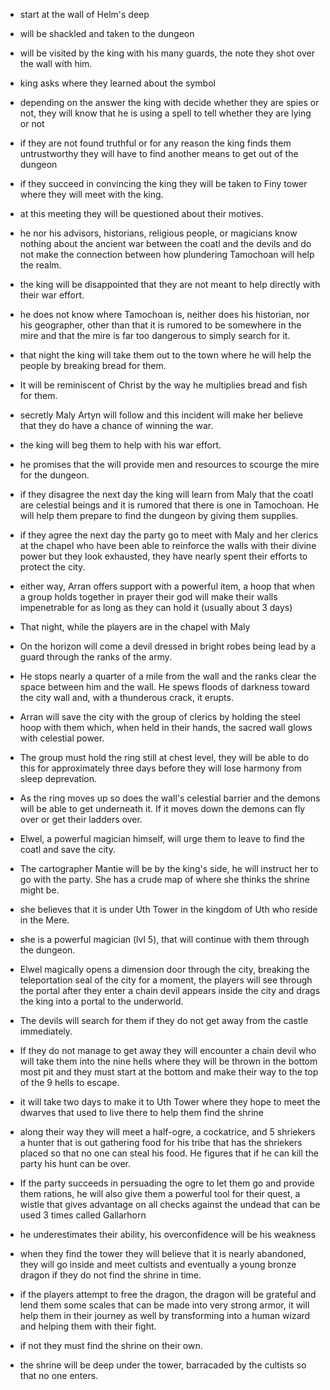 - start at the wall of Helm's deep

- will be shackled and taken to the dungeon

- will be visited by the king with his many guards, the note they shot over the wall with him.  

- king asks where they learned about the symbol

- depending on the answer the king with decide whether they are spies or not, they will know that he is using a spell to tell whether they are lying or not

- if they are not found truthful or for any reason the king finds them untrustworthy they will have to find another means to get out of the dungeon

- if they succeed in convincing the king they will be taken to Finy tower where they will meet with the king. 

- at this meeting they will be questioned about their motives. 

- he nor his advisors, historians, religious people, or magicians know nothing about the ancient war between the coatl and the devils and do not make the connection between how plundering Tamochoan will help the realm. 

- the king will be disappointed that they are not meant to help directly with their war effort. 

- he does not know where Tamochoan is, neither does his historian, nor his geographer, other than that it is rumored to be somewhere in the mire and that the mire is far too dangerous to simply search for it. 

- that night the king will take them out to the town where he will help the people by breaking bread for them. 

- It will be reminiscent of Christ by the way he multiplies bread and fish for them. 

- secretly Maly Artyn will follow and this incident will make her believe that they do have a chance of winning the war.


- the king will beg them to help with his war effort. 

- he promises that the will provide men and resources to scourge the mire for the dungeon. 

- if they disagree the next day the king will learn from Maly that the coatl are celestial beings and it is rumored that there is one in Tamochoan. He will help them prepare to find the dungeon by giving them supplies. 

- if they agree the next day the party go to meet with Maly and her clerics at the chapel who have been able to reinforce the walls with their divine power but they look exhausted, they have nearly spent their efforts to protect the city. 

- either way, Arran offers support with a powerful item, a hoop that when a group holds together in prayer their god will make their walls impenetrable for as long as they can hold it (usually about 3 days)

- That night, while the players are in the chapel with Maly 

- On the horizon will come a devil dressed in bright robes being lead by a guard through the ranks of the army. 

- He stops nearly a quarter of a mile from the wall and the ranks clear the space between him and the wall. He spews floods of darkness toward the city wall and, with a thunderous crack, it erupts. 

- Arran will save the city with the group of clerics by holding the steel hoop with them which, when held in their hands, the sacred wall glows with celestial power. 

- The group must hold the ring still at chest level, they will be able to do this for approximately three days before they will lose harmony from sleep deprevation. 

- As the ring moves up so does the wall's celestial barrier and the demons will be able to get underneath it. If it moves down the demons can fly over or get their ladders over. 

- Elwel, a powerful magician himself, will urge them to leave to find the coatl and save the city. 

- The cartographer Mantie will be by the king's side, he will instruct her to go with the party. She has a crude map of where she thinks the shrine might be.

- she believes that it is under Uth Tower in the kingdom of Uth who reside in the Mere.

- she is a powerful magician (lvl 5), that will continue with them through the dungeon. 

- Elwel magically opens a dimension door through the city, breaking the teleportation seal of the city for a moment, the players will see through the portal after they enter a chain devil appears inside the city and drags the king into a portal to the underworld.

- The devils will search for them if they do not get away from the castle immediately. 

- If they do not manage to get away they will encounter a chain devil who will take them into the nine hells where they will be thrown in the bottom most pit and they must start at the bottom and make their way to the top of the 9 hells to escape. 

- it will take two days to make it to Uth Tower where they hope to meet the dwarves that used to live there to help them find the shrine

- along their way they will meet a half-ogre, a cockatrice, and 5 shriekers a hunter that is out gathering food for his tribe that has the shriekers placed so that no one can steal his food. He figures that if he can kill the party his hunt can be over.

- If the party succeeds in persuading the ogre to let them go and provide them rations, he will also give them a powerful tool for their quest, a wistle that gives advantage on all checks against the undead that can be used 3 times called  Gallarhorn 

- he underestimates their ability, his overconfidence will be his weakness

- when they find the tower they will believe that it is nearly abandoned, they will go inside and meet cultists and eventually a young bronze dragon if they do not find the shrine in time.

- if the players attempt to free the dragon, the dragon will be grateful and lend them some scales that can be made into very strong armor, it will help them in their journey as well by transforming into a human wizard and helping them with their fight. 

- if not they must find the shrine on their own. 

- the shrine will be deep under the tower, barracaded by the cultists so that no one enters. 

